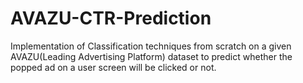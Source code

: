 # AVAZU-CTR-Prediction
Implementation of Classification techniques from scratch on a given AVAZU(Leading Advertising Platform) dataset to predict whether the popped ad on a user screen will be clicked or not.
